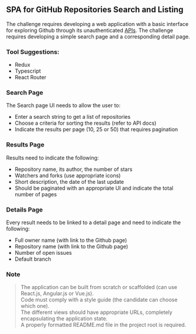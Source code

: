 ## SPA for GitHub Repositories Search and Listing

The challenge requires developing a web application with a basic interface for exploring Github
through its unauthenticated [APIs](https:/api.github.com/). The challenge requires developing a simple search page and a corresponding detail page.

### Tool Suggestions:

- Redux
- Typescript
- React Router

### Search Page

The Search page UI needs to allow the user to:

- Enter a search string to get a list of repositories
- Choose a criteria for sorting the results (refer to API docs)
- Indicate the results per page (10, 25 or 50) that requires pagination

### Results Page

Results need to indicate the following:

- Repository name, its author, the number of stars
- Watchers and forks (use appropriate icons)
- Short description, the date of the last update
- Should be paginated with an appropriate UI and indicate the total number of pages

### Details Page

Every result needs to be linked to a detail page and need to indicate the following:

- Full owner name (with link to the Github page)
- Repository name (with link to the Github page)
- Number of open issues
- Default branch

### Note

> The application can be built from scratch or scaffolded (can use React.js, Angular.js or Vue.js).  
> Code must comply with a style guide (the candidate can choose which one).  
> The different views should have appropriate URLs, completely encapsulating the application state.  
> A properly formatted README.md file in the project root is required.
